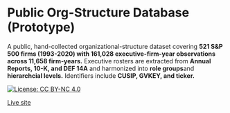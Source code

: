 # Public Org-Structure Database (Prototype)
A public, hand-collected organizational-structure dataset covering **521 S&P 500 firms (1993-2020) with 161,028 executive-firm-year observations across 11,658 firm-years.** Executive rosters are extracted from **Annual Reports, 10-K, and DEF 14A** and harmonized into **role groups**and **hierarchcial levels.** Identifiers include **CUSIP, GVKEY, and ticker.**

[![License: CC BY-NC 4.0](https://licensebuttons.net/l/by-nc/4.0/80x15.png)](https://creativecommons.org/licenses/by-nc/4.0/)

[Live site](https://OrganizationDesign.github.io/prototypewebsite/)
